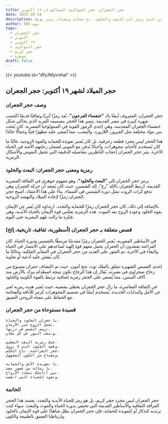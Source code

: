 ```yaml
---
title: حجر الجعران، حجر المواليد المتألق لـ ١٩ أكتوبر
date: 2025-10-19
description: اشعر بأهمية حجر الجعران، حجر المواليد لـ ١٩ أكتوبر الذي يرمز إلى البعث والخلود. دع جماله ومعناه ينير يومك.
author: 365 يوم
tags:
  - حجر الجعران
  - أكتوبر
  - ١٩ أكتوبر
  - حجر المواليد
  - حجر كريم
  - جوهرة
draft: false
---
```


{{< youtube id="dfyJMyvvhaI" >}}

## حجر الميلاد لشهر ١٩ أكتوبر: حجر الجعران

### وصف حجر الجعران

حجر الجعران، المعروف أيضًا بالـ **"خنفساء الفرعون"**، يُعد رمزًا أثريًا وثقافيًا قديمًا اكتسب شهرة كبيرة في مصر القديمة. يتميز هذا الحجر بتصميمه الفريد الذي يحاكي شكل خنفساء الجعران المقدسة، وهي إحدى الرموز القوية في الميثولوجيا المصرية. كان يُنحت من مواد مختلفة مثل الفيروز، اللازورد، واليشب، مما أضفى عليه مظهرًا فنيًا وجمالًا خالدًا.

هذا الحجر ليس مجرد قطعة زخرفية، بل كان يُعتبر تعويذة للحماية والقوة الروحية. غالبًا ما كان يُستخدم كأختام، مجوهرات، وأحيانًا يُدفن مع الموتى لضمان رحلتهم الآمنة في الحياة الآخرة. يثير حجر الجعران إعجاب الناظرين بتفاصيله الدقيقة التي تحمل النقوش والأشكال الرمزية.

### رمزية ومعنى حجر الجعران: البعث والخلود

يرمز حجر الجعران إلى **"البعث والخلود"**، وهو مفهوم جوهري في الثقافة المصرية القديمة. ارتبط الجعران بالإله "رع"، إله الشمس، حيث كان يُعتقد أن حركة الجعران وهي تدفع كرات الروث تمثل دورة الشمس في السماء. بناءً على هذا الاعتقاد، أصبح حجر الجعران رمزًا لإعادة الميلاد والنهضة الروحية.

بالإضافة إلى ذلك، كان حجر الجعران رمزًا للحماية والتجدد. ارتداؤه كان يُعبر عن الإيمان بقوة الخلود وعودة الروح بعد الموت. هذه الرمزية تعكس قوة الإيمان بالحياة الأبدية، وهي فكرة ما زالت تلهم البشرية حتى اليوم.

### قصص متعلقة بـ حجر الجعران (أسطورية، ثقافية، تاريخية، إلخ)

في الأساطير المصرية، يُعتبر الجعران رمزًا مقدسًا مرتبطًا بالشمس ودورة الحياة. كان الفراعنة يعتقدون أن الجعران يحمل معهم قوة إلهية تُساعدهم على الانتصار في الحياة والبقاء في الآخرة. تم العثور على العديد من حجر الجعران في المقابر الملكية، وغالبًا ما كان يُنقش عليه أدعية أو تعاويذ.

إحدى القصص الشهيرة تتعلق بالملك توت عنخ آمون، حيث تم اكتشاف جعران مصنوع من زجاج صحراوي في مقبرته. يُقال إن هذا الزجاج تكون نتيجة اصطدام نيزك بالأرض منذ آلاف السنين، مما يُضفي على الحجر رمزية إضافية ترتبط بالقوة الكونية والخلود.

في الثقافة المعاصرة، ما زال حجر الجعران يحظى بشعبية، حيث يُعتبر هدية رمزية تُعبر عن الأمل والبدايات الجديدة. يُستخدم أيضًا في تصميم المجوهرات كرمز للأناقة والفخامة مع الحفاظ على معناه الروحي العميق.

### قصيدة مستوحاة من حجر الجعران

```
يا جعران الخلود والحياة،  
تحمل الروح عبر الأزمان.  
ترسم الشمس في دربها،  
وتبعث النور في كل مكان.

فيك رمزية البعث العظيم،  
وقصة الخلود الذي لا يزول.  
حجر الفراعنة، تاج الحُلم،  
ومفتاح سر الكون المجهول.

يا تعويذة الأمل والحماية،  
يا رسالة من عصور مضت.  
بين أناملك تتجدد الأرواح،  
وتعود للحياة التي انقضت.
```

### الخاتمة

حجر الجعران ليس مجرد حجر كريم، بل هو رمز للحياة الأبدية والتجدد. يجسد هذا الحجر العراقة الثقافية والأساطير القديمة التي تحتفي بدورة الحياة والموت والبعث. سواء كنت ترتديه كتذكار أو كتعويذة للحماية، فإن حجر الجعران يظل شاهدًا على قوة الإيمان بالخلود وارتباطنا العميق بالطبيعة والكون.